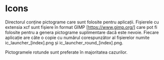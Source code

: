# Icons

Directorul conține pictograme care sunt folosite pentru aplicații. Fișierele cu extensia xcf sunt fișiere în format GIMP [https://www.gimp.org/] care pot fi folosite pentru a genera pictograme suplimentare dacă este nevoie. Fiecare aplicație are câte o copie cu numărul corespunzător al fișierelor numite ic_launcher_[index].png și ic_launcher_round_[index].png. 

Pictogramele rotunde sunt preferate în majoritatea cazurilor. 